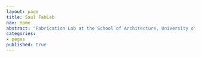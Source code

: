 ```yaml
---
layout: page
title: Saul FabLab
nav: Home
abstract: "Fabrication Lab at the School of Architecture, University of Limerick, Ireland"
categories:
- pages
published: true
---
```

